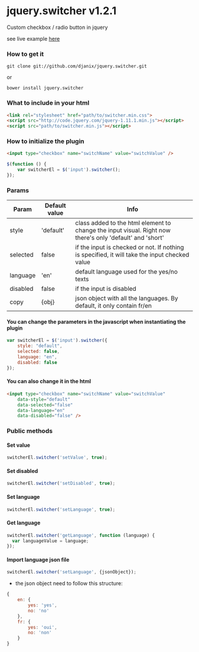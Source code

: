 jquery.switcher v1.2.1
===============

Custom checkbox / radio button in jquery

see live example [here](https://cdn.rawgit.com/djanix/jquery.switcher/master/index.html)

### How to get it

    git clone git://github.com/djanix/jquery.switcher.git

or

    bower install jquery.switcher


### What to include in your html
```html
<link rel="stylesheet" href="path/to/switcher.min.css">
<script src="http://code.jquery.com/jquery-1.11.1.min.js"></script>
<script src="path/to/switcher.min.js"></script>
```

### How to initialize the plugin
```html
<input type="checkbox" name="switchName" value="switchValue" />
```

```javascript
$(function () {
    var switcherEl = $('input').switcher();
});
```

### Params

| Param         | Default value | Info                                                                                                     |
| ------------- | ------------- | ---------------------------------------------------------------------------------------------------------|
| style         | 'default'     | class added to the html element to change the input visual. Right now there's only 'default' and 'short' |
| selected      | false         | if the input is checked or not. If nothing is specified, it will take the input checked value            |
| language      | 'en'          | default language used for the yes/no texts                                                               |
| disabled      | false         | if the input is disabled                                                                                 |
| copy          | {obj}         | json object with all the languages. By default, it only contain fr/en                                    |

#### You can change the parameters in the javascript when instantiating the plugin

```javascript
var switcherEl = $('input').switcher({
    style: "default",
    selected: false,
    language: "en",
    disabled: false
});
```

#### You can also change it in the html

```html
<input type="checkbox" name="switchName" value="switchValue"
    data-style="default"
    data-selected="false"
    data-language="en"
    data-disabled="false" />
```

### Public methods

#### Set value
```javascript
switcherEl.switcher('setValue', true);
```

#### Set disabled
```javascript
switcherEl.switcher('setDisabled', true);
```

#### Set language
```javascript
switcherEl.switcher('setLanguage', true);
```

#### Get language
```javascript
switcherEl.switcher('getLanguage', function (language) {
  var languageValue = language;
});
```

#### Import language json file
```javascript
switcherEl.switcher('setLanguage', {jsonObject});
```

* the json object need to follow this structure:
```javascript
{
    en: {
        yes: 'yes',
        no: 'no'
    },
    fr: {
        yes: 'oui',
        no: 'non'
    }
}
```
